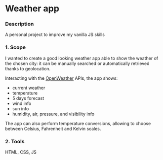 # Weather app

### Description
A personal project to improve my vanilla JS skills

### 1. Scope
I wanted to create a good looking weather app able to show the weather of the chosen city: it can be manually searched or automatically retrieved thanks to geolocation.

Interacting with the [OpenWeather](https://openweathermap.org/) APIs, the app shows:
* current weather
* temperature
* 5 days forecast
* wind info
* sun info
* humidity, air, pressure, and visibility info

The app can also perform temperature conversions, allowing to choose between Celsius, Fahrenheit and Kelvin scales.

### 2. Tools
HTML, CSS, JS
